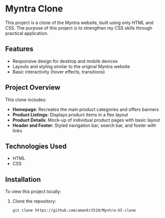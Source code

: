 # Myntra Clone

This project is a clone of the Myntra website, built using only HTML and CSS. The purpose of this project is to strengthen my CSS skills through practical application.

## Features

- Responsive design for desktop and mobile devices
- Layouts and styling similar to the original Myntra website
- Basic interactivity (hover effects, transitions)

## Project Overview

This clone includes:

- **Homepage**: Recreates the main product categories and offers banners
- **Product Listings**: Displays product items in a flex layout
- **Product Details**: Mock-up of individual product pages with basic layout
- **Header and Footer**: Styled navigation bar, search bar, and footer with links

## Technologies Used

- HTML
- CSS 

## Installation

To view this project locally:

1. Clone the repository:
   ```bash
   git clone https://github.com/amankr2519/Myntra-UI-clone
